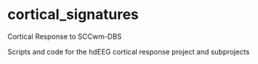 # cortical_signatures
Cortical Response to SCCwm-DBS

Scripts and code for the hdEEG cortical response project and subprojects
